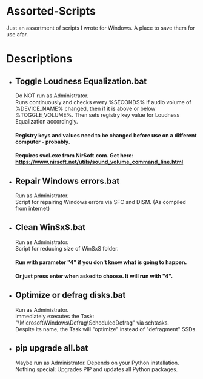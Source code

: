 # Assorted-Scripts
Just an assortment of scripts I wrote for Windows. A place to save them for use afar.  

# Descriptions
- ## Toggle Loudness Equalization.bat
  Do NOT run as Administrator.  
  Runs continuously and checks every %SECONDS% if audio volume of %DEVICE_NAME% changed, then if it is above or below %TOGGLE_VOLUME%. Then sets registry key value for Loudness Equalization accordingly.
  #### Registry keys and values need to be changed before use on a different computer - probably.
  #### Requires svcl.exe from NirSoft.com. Get here: https://www.nirsoft.net/utils/sound_volume_command_line.html
  
- ## Repair Windows errors.bat
  Run as Administrator.  
  Script for repairing Windows errors via SFC and DISM. (As compiled from internet)
  
- ## Clean WinSxS.bat
  Run as Administrator.  
  Script for reducing size of WinSxS folder.
  #### Run with parameter "4" if you don't know what is going to happen.
  #### Or just press enter when asked to choose. It will run with "4".
  
- ## Optimize or defrag disks.bat
  Run as Administrator.  
  Immediately executes the Task: "\Microsoft\Windows\Defrag\ScheduledDefrag" via schtasks.  
  Despite its name, the Task will "optimize" instead of "defragment" SSDs.
  
- ## pip upgrade all.bat
  Maybe run as Administrator. Depends on your Python installation.  
  Nothing special: Upgrades PIP and updates all Python packages.
